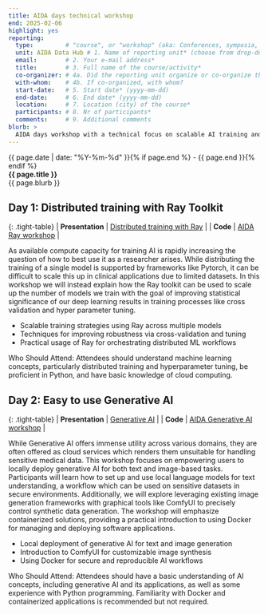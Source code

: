 ```yaml
---
title: AIDA days technical workshop
end: 2025-02-06
highlight: yes
reporting:
  type:         # "course", or "workshop" (aka: Conferences, symposia, seminars and workshops)
  unit: AIDA Data Hub # 1. Name of reporting unit* (choose from drop-down menu)
  email:        # 2. Your e-mail address* 	
  title:        # 3. Full name of the course/activity*
  co-organizer: # 4a. Did the reporting unit organize or co-organize the course?* : "The reporting unit was a co-organizer", or "The reporting unit was the main organizer". 	
  with-whom:    # 4b. If co-organized, with whom?
  start-date:   # 5. Start date* (yyyy-mm-dd)
  end-date:     # 6. End date* (yyyy-mm-dd) 	
  location:     # 7. Location (city) of the course*
  participants: # 8. Nr of participants*
  comments:     # 9. Additional comments
blurb: >
  AIDA days workshop with a technical focus on scalable AI training and secure local deployment of generative models for clinical applications.
---
```

<span class="small">{{ page.date | date: "%Y-%m-%d" }}{% if page.end %} - {{ page.end }}{% endif %}</span>  
<strong>{{ page.title }}</strong>  
{{ page.blurb }}

## Day 1: Distributed training with Ray Toolkit

{: .tight-table}
| **Presentation** | [Distributed training with Ray](https://docs.google.com/presentation/d/1CvhixnEHg4_OO1VeHV70KK0JktXwgaZn/edit?usp=drive_link&ouid=100286706807109821169&rtpof=true&sd=true) |
| **Code** | [AIDA Ray workshop](https://github.com/eryl/aida-ray-workshop) |

As available compute capacity for training AI is rapidly increasing the question of how to best use it as a researcher arises. While distributing the training of a single model is supported by frameworks like Pytorch, it can be difficult to scale this up in clinical applications due to limited datasets. In this workshop we will instead explain how the Ray toolkit can be used to scale up the number of models we train with the goal of improving statistical significance of our deep learning results in training processes like cross validation and hyper parameter tuning.
* Scalable training strategies using Ray across multiple models
* Techniques for improving robustness via cross-validation and tuning
* Practical usage of Ray for orchestrating distributed ML workflows

Who Should Attend: Attendees should understand machine learning concepts, particularly distributed training and hyperparameter tuning, be proficient in Python, and have basic knowledge of cloud computing.

## Day 2: Easy to use Generative AI

{: .tight-table}
| **Presentation** | [Generative AI](https://docs.google.com/presentation/d/1cVzi-cDjtH0fdV2dy9rPK976uKoisR_v/edit?usp=drive_link&ouid=100286706807109821169&rtpof=true&sd=true) |
| **Code** | [AIDA Generative AI workshop](https://github.com/NBISweden/aida-genai-workshop) |

While Generative AI offers immense utility across various domains, they are often offered as cloud services which renders them unsuitable for handling sensitive medical data. This workshop focuses on empowering users to locally deploy generative AI for both text and image-based tasks. Participants will learn how to set up and use local language models for text understanding, a workflow which can be used on sensitive datasets in secure environments. Additionally, we will explore leveraging existing image generation frameworks with graphical tools like ComfyUI to precisely control synthetic data generation. The workshop will emphasize containerized solutions, providing a practical introduction to using Docker for managing and deploying software applications.
* Local deployment of generative AI for text and image generation
* Introduction to ComfyUI for customizable image synthesis
* Using Docker for secure and reproducible AI workflows

Who Should Attend: Attendees should have a basic understanding of AI concepts, including generative AI and its applications, as well as some experience with Python programming. Familiarity with Docker and containerized applications is recommended but not required.
